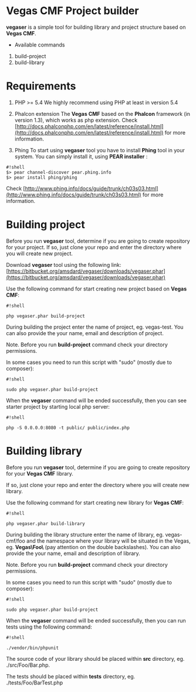 Vegas CMF Project builder
=========================

**vegaser** is a simple tool for building library and project structure based on **Vegas CMF**.

* Available commands
1.  build-project
2.  build-library


Requirements
============
1. PHP >= 5.4
We highly recommend using PHP at least in version 5.4

2. Phalcon extension
The **Vegas CMF** based on the **Phalcon** framework (in version 1.3), which works as php extension.
Check [http://docs.phalconphp.com/en/latest/reference/install.html](http://docs.phalconphp.com/en/latest/reference/install.html) for more information.

3. Phing
To start using **vegaser** tool you have to install **Phing** tool in your system.
You can simply install it, using **PEAR installer** :
```
#!shell
$> pear channel-discover pear.phing.info
$> pear install phing/phing
```

Check [http://www.phing.info/docs/guide/trunk/ch03s03.html](http://www.phing.info/docs/guide/trunk/ch03s03.html) for more information.


Building project
================
Before you run **vegaser** tool, determine if you are going to create repository for your project.
If so, just clone your repo and enter the directory where you will create new project.

Download **vegaser** tool using the following link: [https://bitbucket.org/amsdard/vegaser/downloads/vegaser.phar](https://bitbucket.org/amsdard/vegaser/downloads/vegaser.phar)

Use the following command for start creating new project based on **Vegas CMF**:

```
#!shell

php vegaser.phar build-project
```

During building the project enter the name of project, eg. vegas-test. You can also provide the your name, email and description of project.

Note. Before you run **build-project** command check your directory permissions.

In some cases you need to run this script with "sudo" (mostly due to composer):
```
#!shell

sudo php vegaser.phar build-project
```

When the **vegaser** command will be ended successfully, then you can see starter project by starting local php server:
```
#!shell

php -S 0.0.0.0:8080 -t public/ public/index.php
```


Building library
================
Before you run **vegaser** tool, determine if you are going to create repository for your **Vegas CMF** library.

If so, just clone your repo and enter the directory where you will create new library.

Use the following command for start creating new library for **Vegas CMF**:
```
#!shell

php vegaser.phar build-library
```

During building the library structure enter the name of library, eg. vegas-cmf/foo and the namespace where your library will be situated in the Vegas, eg. **Vegas\\Foo\\** (pay attention on the double backslashes). You can also provide the your name, email and description of library.

Note. Before you run **build-project** command check your directory permissions.

In some cases you need to run this script with "sudo" (mostly due to composer):
```
#!shell

sudo php vegaser.phar build-project
```

When the **vegaser** command will be ended successfully, then you can run tests using the following command:
```
#!shell

./vendor/bin/phpunit
```

The source code of your library should be placed within **src** directory, eg. ./src/Foo/Bar.php.

The tests should be placed within **tests** directory, eg. ./tests/Foo/BarTest.php